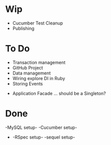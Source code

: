 # Wip
- Cucumber Test Cleanup
- Publishing

# To Do
* Transaction management
* GitHub Project
* Data management
* Wiring explore DI in Ruby
* Storing Events
- Application Facade … should be a Singleton?


# Done
-MySQL setup-
-Cucumber setup-
- -RSpec setup-
-sequel setup-
